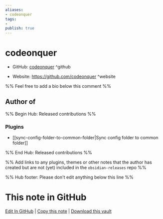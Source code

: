 ```yaml
---
aliases:
- codeonquer
tags:
- 
publish: true
---
```


# codeonquer

- GitHub: [codeonquer](https://github.com/codeonquer/) ^github
<!-- - Discord: `@` ^discord-->
- Website: <https://github.com/codeonquer> ^website
<!-- - [[Publish sites|Publish site]]: <https://> ^publish-->

%% Feel free to add a bio below this comment %%


## Author of

%% Begin Hub: Released contributions %%
### Plugins
- [[sync-config-folder-to-common-folder|Sync config folder to common folder]]

%% End Hub: Released contributions %%

%% Add links to any plugins, themes or other notes that the author has created but are not (yet) included in the `obsidian-releases` repo %%

<!--
### Unlisted plugins
-->

<!--
### Others
-->

<!--
## Sponsor this author
-->

<!-- - [[GitHub sponsors]]: [Sponsor @codeonquer on GitHub Sponsors](https://github.com/sponsors/codeonquer) ^github-sponsor-->
<!-- - [[Buy me a coffee]]: <https://> ^buy-me-a-coffee-->
<!-- - [[PayPal]]: <https://> ^paypal-->
<!-- - [[Patreon]]: <https://> ^patreon-->

<!--
## Follow this author
-->

<!-- - [[YouTube Channels|On YouTube]]: <https://> ^youtube-->
<!-- - Twitter: <https://> ^twitter-->
<!-- - ... -->

%% Hub footer: Please don't edit anything below this line %%

# This note in GitHub

<span class="git-footer">[Edit In GitHub](https://github.dev/obsidian-community/obsidian-hub/blob/main/01%20-%20Community/People/codeonquer.md "git-hub-edit-note") | [Copy this note](https://raw.githubusercontent.com/obsidian-community/obsidian-hub/main/01%20-%20Community/People/codeonquer.md "git-hub-copy-note") | [Download this vault](https://github.com/obsidian-community/obsidian-hub/archive/refs/heads/main.zip "git-hub-download-vault") </span>
